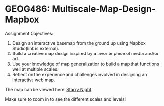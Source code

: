# GEOG486: Multiscale-Map-Design-Mapbox

Assignment Objectives: 
1. Design an interactive basemap from the ground up using Mapbox Studio(link is external).
2. Build a creative map design inspired by a favorite piece of media and/or art.
3. Use your knowledge of map generalization to build a map that functions well at multiple scales.
4. Reflect on the experience and challenges involved in designing an interactive web map.

The map can be viewed here: <a href="https://api.mapbox.com/styles/v1/rubalde/cleku8k2l000k01jzorudqau3.html?title=view&access_token=pk.eyJ1IjoicnViYWxkZSIsImEiOiJjbGVlb290aGMwaXN4M3VxcXd5M2NmOG5oIn0.vb6rKiSF2UUT9ok5nkfqSQ&zoomwheel=true&fresh=true#3.29/38.14/-97.08">Starry Night</a>. 

Make sure to zoom in to see the different scales and levels!
